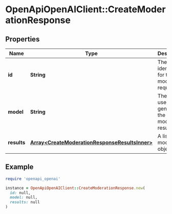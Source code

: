 # OpenApiOpenAIClient::CreateModerationResponse

## Properties

| Name | Type | Description | Notes |
| ---- | ---- | ----------- | ----- |
| **id** | **String** | The unique identifier for the moderation request. |  |
| **model** | **String** | The model used to generate the moderation results. |  |
| **results** | [**Array&lt;CreateModerationResponseResultsInner&gt;**](CreateModerationResponseResultsInner.md) | A list of moderation objects. |  |

## Example

```ruby
require 'openapi_openai'

instance = OpenApiOpenAIClient::CreateModerationResponse.new(
  id: null,
  model: null,
  results: null
)
```

